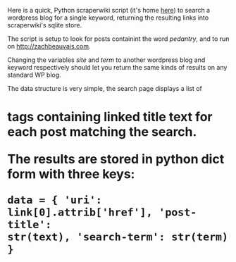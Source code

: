 Here is a quick, Python scraperwiki script (it's home [here][1]) to search a wordpress blog for a single keyword, returning the resulting links into scraperwiki's sqlite store.

The script is setup to look for posts containint the word *pedantry*, and to run on http://zachbeauvais.com.

Changing the variables *site* and *term* to another wordpress blog and keyword respectively should let you return the same kinds of results on any standard WP blog.

The data structure is very simple, the search page displays a list of <code><h1></code> tags containing linked title text for each post matching the search.

The results are stored in python dict form with three keys:

<code>data = {
        'uri': link[0].attrib['href'],
        'post-title': str(text),
        'search-term': str(term)
    }</code>
    
[1]: https://scraperwiki.com/scrapers/search_zachs_blog_for_pedantry/